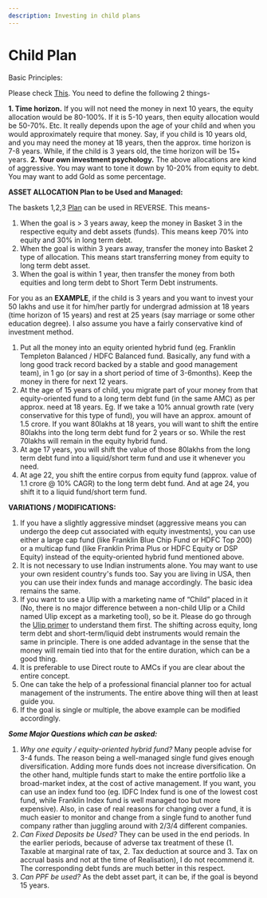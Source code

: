 ```yaml
---
description: Investing in child plans
---
```


# Child Plan

Basic Principles:

Please check [This](https://www.reddit.com/r/IndiaInvestments/wiki/strategy#wiki_basics_of_investment_strategy_plan). You need to define the following 2 things-

**1. Time horizon.** If you will not need the money in next 10 years, the equity allocation would be 80-100%. If it is 5-10 years, then equity allocation would be 50-70%. Etc. It really depends upon the age of your child and when you would approximately require that money. Say, if you child is 10 years old, and you may need the money at 18 years, then the approx. time horizon is 7-8 years. While, if the child is 3 years old, the time horizon will be 15+ years. **2. Your own investment psychology.** The above allocations are kind of aggressive. You may want to tone it down by 10-20% from equity to debt. You may want to add Gold as some percentage.

**ASSET ALLOCATION Plan to be Used and Managed:**

The baskets 1,2,3 [Plan](https://www.reddit.com/r/IndiaInvestments/wiki/strategy#wiki_a_simple_financial_planning_roadmap) can be used in REVERSE. This means-

1.  When the goal is > 3 years away, keep the money in Basket 3 in the respective equity and debt assets (funds). This means keep 70% into equity and 30% in long term debt.
2.  When the goal is within 3 years away, transfer the money into Basket 2 type of allocation. This means start transferring money from equity to long term debt asset.
3.  When the goal is within 1 year, then transfer the money from both equities and long term debt to Short Term Debt instruments.

For you as an **EXAMPLE**, if the child is 3 years and you want to invest your 50 lakhs and use it for him/her partly for undergrad admission at 18 years (time horizon of 15 years) and rest at 25 years (say marriage or some other education degree). I also assume you have a fairly conservative kind of investment method.

1.  Put all the money into an equity oriented hybrid fund (eg. Franklin Templeton Balanced / HDFC Balanced fund. Basically, any fund with a long good track record backed by a stable and good management team), in 1 go (or say in a short period of time of 3-6months). Keep the money in there for next 12 years.
2.  At the age of 15 years of child, you migrate part of your money from that equity-oriented fund to a long term debt fund (in the same AMC) as per approx. need at 18 years. Eg. If we take a 10% annual growth rate (very conservative for this type of fund), you will have an approx. amount of 1.5 crore. If you want 80lakhs at 18 years, you will want to shift the entire 80lakhs into the long term debt fund for 2 years or so. While the rest 70lakhs will remain in the equity hybrid fund.
3.  At age 17 years, you will shift the value of those 80lakhs from the long term debt fund into a liquid/short term fund and use it whenever you need.
4.  At age 22, you shift the entire corpus from equity fund (approx. value of 1.1 crore @ 10% CAGR) to the long term debt fund. And at age 24, you shift it to a liquid fund/short term fund.

**VARIATIONS / MODIFICATIONS:**

1.  If you have a slightly aggressive mindset (aggressive means you can undergo the deep cut associated with equity investments), you can use either a large cap fund (like Franklin Blue Chip Fund or HDFC Top 200) or a multicap fund (like Franklin Prima Plus or HDFC Equity or DSP Equity) instead of the equity-oriented hybrid fund mentioned above.
2.  It is not necessary to use Indian instruments alone. You may want to use your own resident country's funds too. Say you are living in USA, then you can use their index funds and manage accordingly. The basic idea remains the same.
3.  If you want to use a Ulip with a marketing name of “Child” placed in it (No, there is no major difference between a non-child Ulip or a Child named Ulip except as a marketing tool), so be it. Please do go through the [Ulip primer](http://redd.it/1kv67v) to understand them first. The shifting across equity, long term debt and short-term/liquid debt instruments would remain the same in principle. There is one added advantage in the sense that the money will remain tied into that for the entire duration, which can be a good thing.
4.  It is preferable to use Direct route to AMCs if you are clear about the entire concept.
5.  One can take the help of a professional financial planner too for actual management of the instruments. The entire above thing will then at least guide you.
6.  If the goal is single or multiple, the above example can be modified accordingly.

***Some Major Questions which can be asked:***

1.  *Why one equity / equity-oriented hybrid fund?* Many people advise for 3-4 funds. The reason being a well-managed single fund gives enough diversification. Adding more funds does not increase diversification. On the other hand, multiple funds start to make the entire portfolio like a broad-market index, at the cost of active management. If you want, you can use an index fund too (eg. IDFC Index fund is one of the lowest cost fund, while Franklin Index fund is well managed too but more expensive). Also, in case of real reasons for changing over a fund, it is much easier to monitor and change from a single fund to another fund company rather than juggling around with 2/3/4 different companies.
2.  *Can Fixed Deposits be Used?* They can be used in the end periods. In the earlier periods, because of adverse tax treatment of these (1. Taxable at marginal rate of tax, 2. Tax deduction at source and 3. Tax on accrual basis and not at the time of Realisation), I do not recommend it. The corresponding debt funds are much better in this respect.
3.  *Can PPF be used?* As the debt asset part, it can be, if the goal is beyond 15 years.

